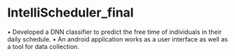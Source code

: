 # IntelliScheduler_final
•	Developed a DNN classifier to predict the free time of individuals in their daily schedule.
•	An android application works as a user interface as well as a tool for data collection.
